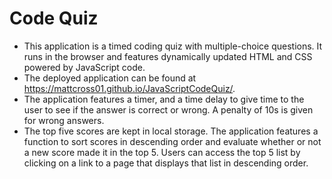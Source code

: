 # Code Quiz
- This application is a timed coding quiz with multiple-choice questions. It runs in the browser and features dynamically updated HTML and CSS powered by JavaScript code.
- The deployed application can be found at
https://mattcross01.github.io/JavaScriptCodeQuiz/.
- The application features a timer, and a time delay to give time to the user to see if the answer is correct or wrong. A penalty of 10s is given for wrong answers.
- The top five scores are kept in local storage. The application features a function to sort scores in descending order and evaluate whether or not a new score made it in the top 5. Users can access the top 5 list by clicking on a link to a page that displays that list in descending order.


